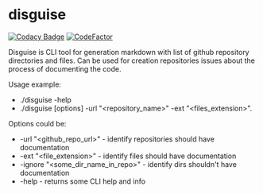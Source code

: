 # disguise

[![Codacy Badge](https://api.codacy.com/project/badge/Grade/db828996dabb4d2a9e00c1fb3263bcd4)](https://app.codacy.com/manual/Ythosa/disguise?utm_source=github.com&utm_medium=referral&utm_content=Ythosa/disguise&utm_campaign=Badge_Grade_Dashboard)
[![CodeFactor](https://www.codefactor.io/repository/github/ythosa/disguise/badge)](https://www.codefactor.io/repository/github/ythosa/disguise)

Disguise is CLI tool for generation markdown  with list of github repository directories and files. Can be used for creation repositories issues about the process of documenting the code.

Usage example:
*   ./disguise -help
*   ./disguise \[options\] -url "<repository_name>" -ext "<files_extension>".

Options could be: 
*   -url "<github_repo_url>" - identify repositories should have documentation
*   -ext "<file_extension>" - identify files should have documentation
*   -ignore "<some_dir_name_in_repo>" - identify dirs shouldn't have documentation
*   -help - returns some CLI help and info
